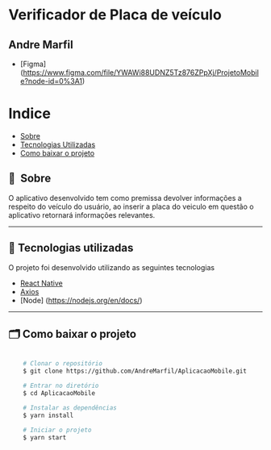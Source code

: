 <h1>Verificador de Placa de veículo</h1>
<h2>Andre Marfil</h2>


- [Figma] (https://www.figma.com/file/YWAWi88UDNZ5Tz876ZPpXj/ProjetoMobile?node-id=0%3A1)


# Indice

- [Sobre](#-sobre)
- [Tecnologias Utilizadas](#-tecnologias-utilizadas)
- [Como baixar o projeto](#-como-baixar-o-projeto)

## 🔖&nbsp; Sobre

O aplicativo desenvolvido tem como premissa devolver informações a respeito do veículo do usuário, ao inserir a placa do veiculo em questão o aplicativo retornará informações relevantes.

---

## 🚀 Tecnologias utilizadas

O projeto foi desenvolvido utilizando as seguintes tecnologias

- [React Native](https://reactnative.dev/)
- [Axios](https://github.com/axios/axios)
- [Node] (https://nodejs.org/en/docs/)
---

## 🗂 Como baixar o projeto

```bash	

    # Clonar o repositório
    $ git clone https://github.com/AndreMarfil/AplicacaoMobile.git

    # Entrar no diretório
    $ cd AplicacaoMobile

    # Instalar as dependências
    $ yarn install

    # Iniciar o projeto
    $ yarn start
```
